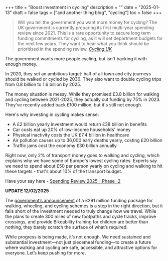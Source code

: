 +++
title = "Boost investment in cycling"
description = ""
date = "2025-01-13"
draft = false
tags = ["and another thing blog", "cycling"]
toc = false
+++

> Will you tell the government you want more money for cycling? The UK government is currently preparing its first multi-year spending review since 2021. This is a rare opportunity to secure long term funding commitments for cycling, as it will set department budgets for the next few years. They want to hear what you think should be prioritised in the spending review. *[Cycling UK](w.cyclinguk.org/cycle-campaigning)*

The government wants more people cycling, but isn't backing it with enough money.

In 2020, they set an ambitious target: half of all town and city journeys should be walked or cycled by 2030. They also want to double cycling trips from 0.8 billion to 1.6 billion by 2025.

The money situation is messy. While they promised £3.8 billion for walking and cycling between 2021-2025, they actually cut funding by 75% in 2023. They've recently added back £100 million, but it's still not enough.

Here's why investing in cycling makes sense:

- A £2 billion yearly investment would return £38 billion in benefits
- Car costs eat up 20% of low-income households' money
- Physical inactivity costs the UK £7.4 billion in healthcare
- Air pollution causes up to 36,000 early deaths yearly, costing £20 billion
- Traffic jams cost the economy £30 billion annually

Right now, only 2% of transport money goes to walking and cycling, which explains why we have some of Europe's lowest cycling rates. Experts say we need to spend about £50 per person yearly on cycling and walking to hit these targets - that's about 10% of the transport budget.

Have your say here - [Spending Review 2025 - Phase -2](https://www.smartsurvey.co.uk/s/SpendingReview25/)

**UPDATE 12/02/2025**

The [government’s announcement](https://www.gov.uk/government/news/almost-300-million-to-gear-up-new-walking-wheeling-and-cycling-schemes) of a £291 million funding package for walking, wheeling, and cycling schemes is a step in the right direction, but it falls short of the investment needed to truly change how we travel. While the plans to create 300 miles of new footpaths and cycle tracks, improve crossings, and provide Bikeability training for children are better than nothing, they barely scratch the surface of what’s required.

While progress is being made, it’s not enough. We need sustained and substantial investment—not just piecemeal funding—to create a future where walking and cycling are safe, accessible, and attractive options for everyone. Let’s keep pushing for more.